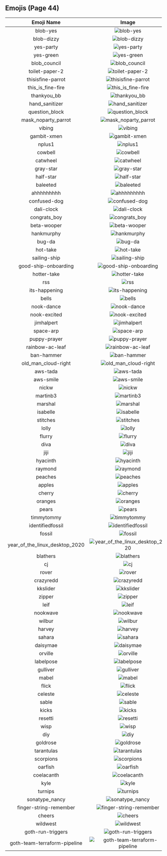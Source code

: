 
## Emojis (Page 44)
|Emoji Name|Image|
| :-: | :-: |
|blob-yes| ![blob-yes](/output/blob-yes.png)|
|blob-dizzy| ![blob-dizzy](/output/blob-dizzy.png)|
|yes-party| ![yes-party](/output/yes-party.gif)|
|yes-green| ![yes-green](/output/yes-green.png)|
|blob_council| ![blob_council](/output/blob_council.png)|
|toilet-paper-2| ![toilet-paper-2](/output/toilet-paper-2.png)|
|thisisfine-parrot| ![thisisfine-parrot](/output/thisisfine-parrot.gif)|
|this_is_fine-fire| ![this_is_fine-fire](/output/this_is_fine-fire.gif)|
|thankyou_bb| ![thankyou_bb](/output/thankyou_bb.gif)|
|hand_sanitizer| ![hand_sanitizer](/output/hand_sanitizer.png)|
|question_block| ![question_block](/output/question_block.gif)|
|mask_noparty_parrot| ![mask_noparty_parrot](/output/mask_noparty_parrot.png)|
|vibing| ![vibing](/output/vibing.gif)|
|gambit-xmen| ![gambit-xmen](/output/gambit-xmen.gif)|
|nplus1| ![nplus1](/output/nplus1.png)|
|cowbell| ![cowbell](/output/cowbell.png)|
|catwheel| ![catwheel](/output/catwheel.png)|
|gray-star| ![gray-star](/output/gray-star.png)|
|half-star| ![half-star](/output/half-star.png)|
|baleeted| ![baleeted](/output/baleeted.png)|
|ahhhhhhhhh| ![ahhhhhhhhh](/output/ahhhhhhhhh.gif)|
|confused-dog| ![confused-dog](/output/confused-dog.gif)|
|dali-clock| ![dali-clock](/output/dali-clock.png)|
|congrats_boy| ![congrats_boy](/output/congrats_boy.jpg)|
|beta-wooper| ![beta-wooper](/output/beta-wooper.png)|
|hankmurphy| ![hankmurphy](/output/hankmurphy.jpg)|
|bug-da| ![bug-da](/output/bug-da)|
|hot-take| ![hot-take](/output/hot-take.png)|
|sailing-ship| ![sailing-ship](/output/sailing-ship.png)|
|good-ship-onboarding| ![good-ship-onboarding](/output/good-ship-onboarding)|
|hotter-take| ![hotter-take](/output/hotter-take.png)|
|rss| ![rss](/output/rss.png)|
|its-happening| ![its-happening](/output/its-happening.gif)|
|bells| ![bells](/output/bells.png)|
|nook-dance| ![nook-dance](/output/nook-dance.gif)|
|nook-excited| ![nook-excited](/output/nook-excited.gif)|
|jimhalpert| ![jimhalpert](/output/jimhalpert.png)|
|space-arp| ![space-arp](/output/space-arp.jpg)|
|puppy-prayer| ![puppy-prayer](/output/puppy-prayer.png)|
|rainbow-ac-leaf| ![rainbow-ac-leaf](/output/rainbow-ac-leaf.png)|
|ban-hammer| ![ban-hammer](/output/ban-hammer.png)|
|old_man_cloud-right| ![old_man_cloud-right](/output/old_man_cloud-right.jpg)|
|aws-tada| ![aws-tada](/output/aws-tada.png)|
|aws-smile| ![aws-smile](/output/aws-smile.png)|
|nickw| ![nickw](/output/nickw.png)|
|martinb3| ![martinb3](/output/martinb3.png)|
|marshal| ![marshal](/output/marshal.png)|
|isabelle| ![isabelle](/output/isabelle.png)|
|stitches| ![stitches](/output/stitches.png)|
|lolly| ![lolly](/output/lolly.png)|
|flurry| ![flurry](/output/flurry.png)|
|diva| ![diva](/output/diva.png)|
|jiji| ![jiji](/output/jiji.png)|
|hyacinth| ![hyacinth](/output/hyacinth.png)|
|raymond| ![raymond](/output/raymond.png)|
|peaches| ![peaches](/output/peaches.png)|
|apples| ![apples](/output/apples.png)|
|cherry| ![cherry](/output/cherry.png)|
|oranges| ![oranges](/output/oranges.png)|
|pears| ![pears](/output/pears.png)|
|timmytommy| ![timmytommy](/output/timmytommy.png)|
|identifiedfossil| ![identifiedfossil](/output/identifiedfossil.png)|
|fossil| ![fossil](/output/fossil.png)|
|year_of_the_linux_desktop_2020| ![year_of_the_linux_desktop_2020](/output/year_of_the_linux_desktop_2020.png)|
|blathers| ![blathers](/output/blathers.png)|
|cj| ![cj](/output/cj.png)|
|rover| ![rover](/output/rover.png)|
|crazyredd| ![crazyredd](/output/crazyredd.png)|
|kkslider| ![kkslider](/output/kkslider.png)|
|zipper| ![zipper](/output/zipper.png)|
|leif| ![leif](/output/leif.png)|
|nookwave| ![nookwave](/output/nookwave.png)|
|wilbur| ![wilbur](/output/wilbur.png)|
|harvey| ![harvey](/output/harvey.png)|
|sahara| ![sahara](/output/sahara.png)|
|daisymae| ![daisymae](/output/daisymae.png)|
|orville| ![orville](/output/orville.png)|
|labelpose| ![labelpose](/output/labelpose.png)|
|gulliver| ![gulliver](/output/gulliver.png)|
|mabel| ![mabel](/output/mabel.png)|
|flick| ![flick](/output/flick.png)|
|celeste| ![celeste](/output/celeste.png)|
|sable| ![sable](/output/sable.png)|
|kicks| ![kicks](/output/kicks.png)|
|resetti| ![resetti](/output/resetti.png)|
|wisp| ![wisp](/output/wisp.png)|
|diy| ![diy](/output/diy.png)|
|goldrose| ![goldrose](/output/goldrose.png)|
|tarantulas| ![tarantulas](/output/tarantulas.png)|
|scorpions| ![scorpions](/output/scorpions.png)|
|oarfish| ![oarfish](/output/oarfish.png)|
|coelacanth| ![coelacanth](/output/coelacanth.png)|
|kyle| ![kyle](/output/kyle.png)|
|turnips| ![turnips](/output/turnips.png)|
|sonatype_nancy| ![sonatype_nancy](/output/sonatype_nancy.png)|
|finger-string-remember| ![finger-string-remember](/output/finger-string-remember.png)|
|cheers| ![cheers](/output/cheers.png)|
|wildwest| ![wildwest](/output/wildwest.jpg)|
|goth-run-triggers| ![goth-run-triggers](/output/goth-run-triggers.png)|
|goth-team-terraform-pipeline| ![goth-team-terraform-pipeline](/output/goth-team-terraform-pipeline.png)|